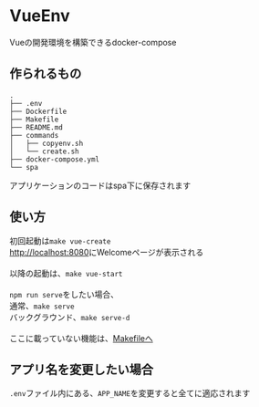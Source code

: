 # VueEnv
Vueの開発環境を構築できるdocker-compose

## 作られるもの

```
.
├── .env
├── Dockerfile
├── Makefile
├── README.md
├── commands
│   ├── copyenv.sh
│   └── create.sh
├── docker-compose.yml
└── spa
```

アプリケーションのコードはspa下に保存されます

## 使い方

初回起動は`make vue-create`<br>
[http://localhost:8080](http://localhost:8080)にWelcomeページが表示される<br>
<br>
以降の起動は、`make vue-start`<br>
<br>
`npm run serve`をしたい場合、<br>
通常、`make serve`<br>
バックグラウンド、`make serve-d`<br>
<br>
ここに載っていない機能は、[Makefileへ](https://github.com/yCroma/VueEnv/blob/master/Makefile)

## アプリ名を変更したい場合
`.env`ファイル内にある、`APP_NAME`を変更すると全てに適応されます

